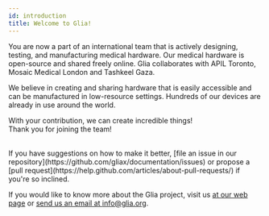 ```yaml
---
id: introduction
title: Welcome to Glia!
---
```


You are now a part of an international team that is actively designing, testing, and manufacturing medical hardware. Our medical hardware is open-source and shared freely online. Glia collaborates with APIL Toronto, Mosaic Medical London and Tashkeel Gaza. 

We believe in creating and sharing hardware that is easily accessible and can be manufactured in low-resource settings. Hundreds of our devices are already in use around the world. 

With your contribution, we can create incredible things! 
<br>Thank you for joining the team!

<br>
If you have suggestions on how to make it better, [file an issue in our repository](https://github.com/gliax/documentation/issues) or propose a [pull request](https://help.github.com/articles/about-pull-requests/) if you're so inclined.

If you would like to know more about the Glia project, visit us [at our web page](https://glia.org) or [send us an email at info@glia.org](mailto:info@glia.org).
